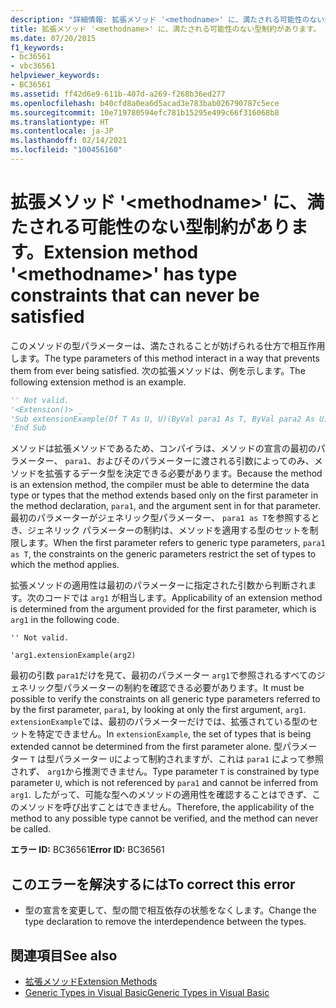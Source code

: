 ```yaml
---
description: "詳細情報: 拡張メソッド '<methodname>' に、満たされる可能性のない型制約があります"
title: 拡張メソッド '<methodname>' に、満たされる可能性のない型制約があります。
ms.date: 07/20/2015
f1_keywords:
- bc36561
- vbc36561
helpviewer_keywords:
- BC36561
ms.assetid: ff42d6e9-611b-407d-a269-f268b36ed277
ms.openlocfilehash: b40cfd8a0ea6d5acad3e783bab026790787c5ece
ms.sourcegitcommit: 10e719780594efc781b15295e499c66f316068b8
ms.translationtype: HT
ms.contentlocale: ja-JP
ms.lasthandoff: 02/14/2021
ms.locfileid: "100456160"
---
```

# <a name="extension-method-methodname-has-type-constraints-that-can-never-be-satisfied"></a><span data-ttu-id="8b2bd-103">拡張メソッド '\<methodname>' に、満たされる可能性のない型制約があります。</span><span class="sxs-lookup"><span data-stu-id="8b2bd-103">Extension method '\<methodname>' has type constraints that can never be satisfied</span></span>

<span data-ttu-id="8b2bd-104">このメソッドの型パラメーターは、満たされることが妨げられる仕方で相互作用します。</span><span class="sxs-lookup"><span data-stu-id="8b2bd-104">The type parameters of this method interact in a way that prevents them from ever being satisfied.</span></span> <span data-ttu-id="8b2bd-105">次の拡張メソッドは、例を示します。</span><span class="sxs-lookup"><span data-stu-id="8b2bd-105">The following extension method is an example.</span></span>  
  
```vb  
'' Not valid.  
'<Extension()> _  
'Sub extensionExample(Of T As U, U)(ByVal para1 As T, ByVal para2 As U)  
'End Sub  
```  
  
 <span data-ttu-id="8b2bd-106">メソッドは拡張メソッドであるため、コンパイラは、メソッドの宣言の最初のパラメーター、 `para1`、およびそのパラメーターに渡される引数によってのみ、メソッドを拡張するデータ型を決定できる必要があります。</span><span class="sxs-lookup"><span data-stu-id="8b2bd-106">Because the method is an extension method, the compiler must be able to determine the data type or types that the method extends based only on the first parameter in the method declaration, `para1`, and the argument sent in for that parameter.</span></span> <span data-ttu-id="8b2bd-107">最初のパラメーターがジェネリック型パラメーター、 `para1 as T`を参照するとき、ジェネリック パラメーターの制約は、メソッドを適用する型のセットを制限します。</span><span class="sxs-lookup"><span data-stu-id="8b2bd-107">When the first parameter refers to generic type parameters, `para1 as T`, the constraints on the generic parameters restrict the set of types to which the method applies.</span></span>  
  
 <span data-ttu-id="8b2bd-108">拡張メソッドの適用性は最初のパラメーターに指定された引数から判断されます。次のコードでは `arg1` が相当します。</span><span class="sxs-lookup"><span data-stu-id="8b2bd-108">Applicability of an extension method is determined from the argument provided for the first parameter, which is `arg1` in the following code.</span></span>  
  
 `'' Not valid.`  
  
 `'arg1.extensionExample(arg2)`  
  
 <span data-ttu-id="8b2bd-109">最初の引数 `para1`だけを見て、最初のパラメーター `arg1`で参照されるすべてのジェネリック型パラメーターの制約を確認できる必要があります。</span><span class="sxs-lookup"><span data-stu-id="8b2bd-109">It must be possible to verify the constraints on all generic type parameters referred to by the first parameter, `para1`, by looking at only the first argument, `arg1`.</span></span> <span data-ttu-id="8b2bd-110">`extensionExample`では、最初のパラメーターだけでは、拡張されている型のセットを特定できません。</span><span class="sxs-lookup"><span data-stu-id="8b2bd-110">In `extensionExample`, the set of types that is being extended cannot be determined from the first parameter alone.</span></span> <span data-ttu-id="8b2bd-111">型パラメーター `T` は型パラメーター `U`によって制約されますが、これは `para1` によって参照されず、 `arg1`から推測できません。</span><span class="sxs-lookup"><span data-stu-id="8b2bd-111">Type parameter `T` is constrained by type parameter `U`, which is not referenced by `para1` and cannot be inferred from `arg1`.</span></span> <span data-ttu-id="8b2bd-112">したがって、可能な型へのメソッドの適用性を確認することはできず、このメソッドを呼び出すことはできません。</span><span class="sxs-lookup"><span data-stu-id="8b2bd-112">Therefore, the applicability of the method to any possible type cannot be verified, and the method can never be called.</span></span>  
  
 <span data-ttu-id="8b2bd-113">**エラー ID:** BC36561</span><span class="sxs-lookup"><span data-stu-id="8b2bd-113">**Error ID:** BC36561</span></span>  
  
## <a name="to-correct-this-error"></a><span data-ttu-id="8b2bd-114">このエラーを解決するには</span><span class="sxs-lookup"><span data-stu-id="8b2bd-114">To correct this error</span></span>  
  
- <span data-ttu-id="8b2bd-115">型の宣言を変更して、型の間で相互依存の状態をなくします。</span><span class="sxs-lookup"><span data-stu-id="8b2bd-115">Change the type declaration to remove the interdependence between the types.</span></span>  
  
## <a name="see-also"></a><span data-ttu-id="8b2bd-116">関連項目</span><span class="sxs-lookup"><span data-stu-id="8b2bd-116">See also</span></span>

- [<span data-ttu-id="8b2bd-117">拡張メソッド</span><span class="sxs-lookup"><span data-stu-id="8b2bd-117">Extension Methods</span></span>](../programming-guide/language-features/procedures/extension-methods.md)
- [<span data-ttu-id="8b2bd-118">Generic Types in Visual Basic</span><span class="sxs-lookup"><span data-stu-id="8b2bd-118">Generic Types in Visual Basic</span></span>](../programming-guide/language-features/data-types/generic-types.md)
